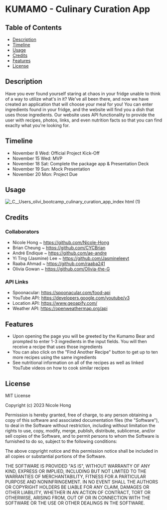 # KUMAMO - Culinary Curation App

## Table of Contents

- [Description](#description)
- [Timeline](#timeline)
- [Usage](#usage)
- [Credits](#credits)
- [Features](#features)
- [License](#license)

## Description

Have you ever found yourself staring at chaos in your fridge unable to think of a way to utilize what's in it? We've all been there, and now we have created an application that will choose your meal for you! You can enter ingredients found in your fridge, and the website will find you a dish that uses those ingredients. Our website uses API functionality to provide the user with recipes, photos, links, and even nutrition facts so that you can find exaclty what you're looking for. 

## Timeline

- November 8 Wed: Official Project Kick-Off
- November 15 Wed: MVP
- November 18 Sat: Complete the package app & Presentation Deck
- November 19 Sun: Mock Presentation
- November 20 Mon: Project Due

## Usage

![_C__Users_olivi_bootcamp_culinary_curation_app_index html (1)](https://github.com/Nicole-Hong/culinary_curation_app/assets/130778807/750f65bb-861e-446a-84e3-468ac150b11c)


## Credits

### Collaborators

- Nicole Hong ~ https://github.com/Nicole-Hong
- Brian Cheung ~ https://github.com/CYCBrian
- André Endique ~ https://github.com/ae-andre
- Yi Ting (Jasmine) Lee ~ https://github.com/Jasmineleeyt
- Raaba Ahmad ~ https://github.com/raaba241
- Olivia Gowan ~ https://github.com/Olivia-the-G

### API Links

- Spoonacular: https://spoonacular.com/food-api
- YouTube API: https://developers.google.com/youtube/v3
- Location API: https://www.geoapify.com/
- Weather API: https://openweathermap.org/api 

## Features

- Upon opening the page you will be greeted by the Kumamo Bear and prompted to enter 1-3 ingredients in the input fields. You will then receive a recipe that uses those ingredients
- You can also click on the "Find Another Recipe" button to get up to ten more recipes using the same ingredients
- See nutritional information on all of the recipes as well as linked YouTube videos on how to cook similar recipes

## License

MIT License

Copyright (c) 2023 Nicole Hong

Permission is hereby granted, free of charge, to any person obtaining a copy
of this software and associated documentation files (the "Software"), to deal
in the Software without restriction, including without limitation the rights
to use, copy, modify, merge, publish, distribute, sublicense, and/or sell
copies of the Software, and to permit persons to whom the Software is
furnished to do so, subject to the following conditions:

The above copyright notice and this permission notice shall be included in all
copies or substantial portions of the Software.

THE SOFTWARE IS PROVIDED "AS IS", WITHOUT WARRANTY OF ANY KIND, EXPRESS OR
IMPLIED, INCLUDING BUT NOT LIMITED TO THE WARRANTIES OF MERCHANTABILITY,
FITNESS FOR A PARTICULAR PURPOSE AND NONINFRINGEMENT. IN NO EVENT SHALL THE
AUTHORS OR COPYRIGHT HOLDERS BE LIABLE FOR ANY CLAIM, DAMAGES OR OTHER
LIABILITY, WHETHER IN AN ACTION OF CONTRACT, TORT OR OTHERWISE, ARISING FROM,
OUT OF OR IN CONNECTION WITH THE SOFTWARE OR THE USE OR OTHER DEALINGS IN THE
SOFTWARE.
